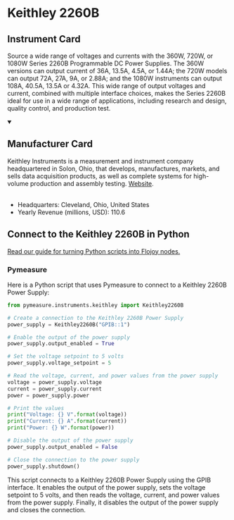 
# Keithley 2260B

## Instrument Card

Source a wide range of voltages and currents with the 360W, 720W, or 1080W Series 2260B Programmable DC Power Supplies. The 360W versions can output current of 36A, 13.5A, 4.5A, or 1.44A; the 720W models can output 72A, 27A, 9A, or 2.88A; and the 1080W instruments can output 108A, 40.5A, 13.5A or 4.32A. This wide range of output voltages and current, combined with multiple interface choices, makes the Series 2260B ideal for use in a wide range of applications, including research and design, quality control, and production test.

<details open>
<summary><h2>Manufacturer Card</h2></summary>
Keithley Instruments is a measurement and instrument company headquartered in Solon, Ohio, that develops, manufactures, markets, and sells data acquisition products, as well as complete systems for high-volume production and assembly testing. <a href=https://www.tek.com/en>Website</a>.
<br><br>
<ul>
  <li>Headquarters: Cleveland, Ohio, United States</li>
  <li>Yearly Revenue (millions, USD): 110.6</li>
</ul>
</details>

## Connect to the Keithley 2260B in Python

[Read our guide for turning Python scripts into Flojoy nodes.](https://docs.flojoy.ai/custom-nodes/creating-custom-node/)


### Pymeasure

Here is a Python script that uses Pymeasure to connect to a Keithley 2260B Power Supply:

```python
from pymeasure.instruments.keithley import Keithley2260B

# Create a connection to the Keithley 2260B Power Supply
power_supply = Keithley2260B("GPIB::1")

# Enable the output of the power supply
power_supply.output_enabled = True

# Set the voltage setpoint to 5 volts
power_supply.voltage_setpoint = 5

# Read the voltage, current, and power values from the power supply
voltage = power_supply.voltage
current = power_supply.current
power = power_supply.power

# Print the values
print("Voltage: {} V".format(voltage))
print("Current: {} A".format(current))
print("Power: {} W".format(power))

# Disable the output of the power supply
power_supply.output_enabled = False

# Close the connection to the power supply
power_supply.shutdown()
```

This script connects to a Keithley 2260B Power Supply using the GPIB interface. It enables the output of the power supply, sets the voltage setpoint to 5 volts, and then reads the voltage, current, and power values from the power supply. Finally, it disables the output of the power supply and closes the connection.

